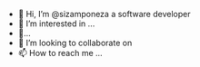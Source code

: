 - 👋 Hi, I’m @sizamponeza a software developer
- 👀 I’m interested in ...
- 🌱...
- 💞️ I’m looking to collaborate on 
- 📫 How to reach me ...

<!---
sizamponeza/sizamponeza is a ✨ special ✨ repository because its `README.md` (this file) appears on your GitHub profile.
You can click the Preview link to take a look at your changes.
--->
